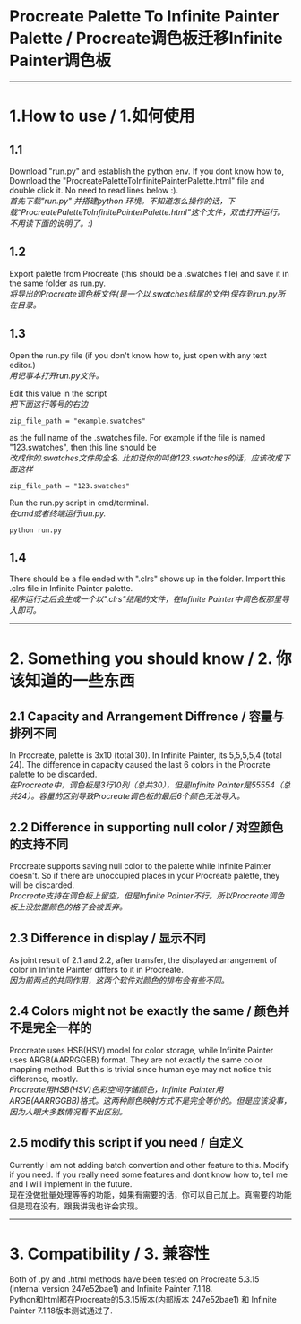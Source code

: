 # Procreate Palette To Infinite Painter Palette  / Procreate调色板迁移Infinite Painter调色板

---

# 1.How to use / 1.如何使用

## 1.1
Download "run.py" and establish the python env. If you dont know how to, Download the "ProcreatePaletteToInfinitePainterPalette.html" file and double click it. No need to read lines below :).  
*首先下载"run.py" 并搭建python 环境。不知道怎么操作的话，下载“ProcreatePaletteToInfinitePainterPalette.html”这个文件，双击打开运行。不用读下面的说明了。:)*  

## 1.2
Export palette from Procreate (this should be a .swatches file) and save it in the same folder as run.py.  
*将导出的Procreate调色板文件(是一个以.swatches结尾的文件)保存到run.py所在目录。*  

## 1.3
Open the run.py file (if you don't know how to, just open with any text editor.)  
*用记事本打开run.py文件。*  
  
Edit this value in the script  
*把下面这行等号的右边*
```
zip_file_path = "example.swatches"
```
as the full name of the .swatches file. For example if the file is named "123.swatches", then this line should be  
*改成你的.swatches文件的全名. 比如说你的叫做123.swatches的话，应该改成下面这样*
```
zip_file_path = "123.swatches"
```
Run the run.py script in cmd/terminal.  
*在cmd或者终端运行run.py.*
```
python run.py
```
## 1.4
There should be a file ended with ".clrs" shows up in the folder. Import this .clrs file in Infinite Painter palette.  
*程序运行之后会生成一个以".clrs"结尾的文件，在Infinite Painter中调色板那里导入即可。*

---

# 2. Something you should know / 2. 你该知道的一些东西
## 2.1 Capacity and Arrangement Diffrence / 容量与排列不同  
In Procreate, palette is 3x10 (total 30). In Infinite Painter, its 5,5,5,5,4 (total 24). The difference in capacity caused the last 6 colors in the Procrate palette to be discarded.  
*在Procreate中，调色板是3行10列（总共30），但是Infinite Painter是55554（总共24）。容量的区别导致Procreate调色板的最后6个颜色无法导入。*  
## 2.2 Difference in supporting null color / 对空颜色的支持不同
Procreate supports saving null color to the palette while Infinite Painter doesn't. So if there are unoccupied places in your Procreate palette, they will be discarded.     
*Procreate支持在调色板上留空，但是Infinite Painter不行。所以Procreate调色板上没放置颜色的格子会被丢弃。*
## 2.3 Difference in display / 显示不同
As joint result of 2.1 and 2.2, after transfer, the displayed arrangement of color in Infinite Painter differs to it in Procreate.    
*因为前两点的共同作用，这两个软件对颜色的排布会有些不同。*
##  2.4 Colors might not be exactly the same / 颜色并不是完全一样的
Procreate uses HSB(HSV) model for color storage, while Infinite Painter uses ARGB(AARRGGBB) format. They are not exactly the same color mapping method. But this is trivial since human eye may not notice this difference, mostly.  
*Procreate用HSB(HSV)色彩空间存储颜色，Infinite Painter用ARGB(AARRGGBB)格式。这两种颜色映射方式不是完全等价的。但是应该没事，因为人眼大多数情况看不出区别。*
## 2.5 modify this script if you need / 自定义
Currently I am not adding batch convertion and other feature to this. Modify if you need. If you really need some features and dont know how to, tell me and I will implement in the future.      
现在没做批量处理等等的功能，如果有需要的话，你可以自己加上。真需要的功能但是现在没有，跟我讲我也许会实现。

---

# 3. Compatibility / 3. 兼容性
Both of .py and .html methods have been tested on Procreate 5.3.15 (internal version 247e52bae1) and Infinite Painter 7.1.18.  
Python和html都在Procreate的5.3.15版本(内部版本 247e52bae1) 和 Infinite Painter 7.1.18版本测试通过了.   
